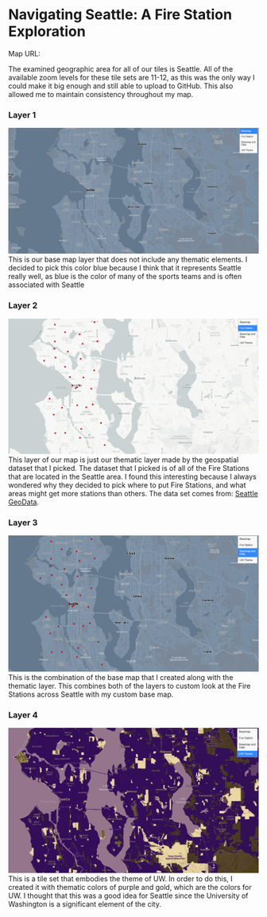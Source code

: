 # Navigating Seattle: A Fire Station Exploration

Map URL:

The examined geographic area for all of our tiles is Seattle. All of the available zoom levels for these tile sets are 11-12, as this was the only way I could make it big enough and still able to upload to GitHub. This also allowed me to maintain consistency throughout my map.


### Layer 1
![Layer One](/img/LayerOne.png)
This is our base map layer that does not include any thematic elements. I decided to pick this color blue because I think that it represents Seattle really well, as blue is the color of many of the sports teams and is often associated with Seattle

### Layer 2
![Layer Two](/img/LayerTwo.png)
This layer of our map is just our thematic layer made by the geospatial dataset that I picked. The dataset that I picked is of all of the Fire Stations that are located in the Seattle area. I found this interesting because I always wondered why they decided to pick where to put Fire Stations, and what areas might get more stations than others. The data set comes from:  [Seattle GeoData](https://data-seattlecitygis.opendata.arcgis.com/datasets/811aa344a72d44e88383ee0c4f3d25d9_0/explore?location=47.633931%2C-122.321403%2C11.00).

### Layer 3
![Layer Three](/img/LayerThree.png)
This is the combination of the base map that I created along with the thematic layer. This combines both of the layers to custom look at the Fire Stations across Seattle with my custom base map.

### Layer 4
![Layer Four](/img/LayerFour.png) 
This is a tile set that embodies the theme of UW. In order to do this, I created it with thematic colors of purple and gold, which are the colors for UW. I thought that this was a good idea for Seattle since the University of Washington is a significant element of the city.